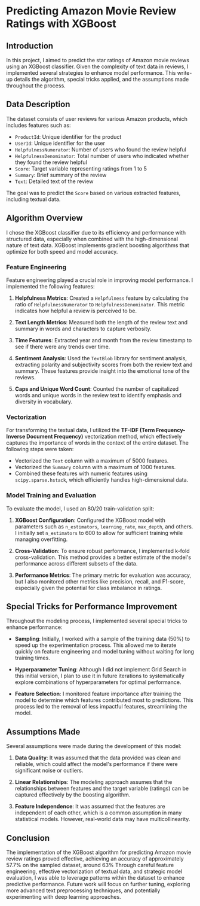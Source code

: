 # Predicting Amazon Movie Review Ratings with XGBoost

## Introduction

In this project, I aimed to predict the star ratings of Amazon movie reviews using an XGBoost classifier. Given the complexity of text data in reviews, I implemented several strategies to enhance model performance. This write-up details the algorithm, special tricks applied, and the assumptions made throughout the process.

## Data Description

The dataset consists of user reviews for various Amazon products, which includes features such as:

- `ProductId`: Unique identifier for the product
- `UserId`: Unique identifier for the user
- `HelpfulnessNumerator`: Number of users who found the review helpful
- `HelpfulnessDenominator`: Total number of users who indicated whether they found the review helpful
- `Score`: Target variable representing ratings from 1 to 5
- `Summary`: Brief summary of the review
- `Text`: Detailed text of the review

The goal was to predict the `Score` based on various extracted features, including textual data.

## Algorithm Overview

I chose the XGBoost classifier due to its efficiency and performance with structured data, especially when combined with the high-dimensional nature of text data. XGBoost implements gradient boosting algorithms that optimize for both speed and model accuracy.

### Feature Engineering

Feature engineering played a crucial role in improving model performance. I implemented the following features:

1. **Helpfulness Metrics**: Created a `Helpfulness` feature by calculating the ratio of `HelpfulnessNumerator` to `HelpfulnessDenominator`. This metric indicates how helpful a review is perceived to be.

2. **Text Length Metrics**: Measured both the length of the review text and summary in words and characters to capture verbosity.

3. **Time Features**: Extracted year and month from the review timestamp to see if there were any trends over time.

4. **Sentiment Analysis**: Used the `TextBlob` library for sentiment analysis, extracting polarity and subjectivity scores from both the review text and summary. These features provide insight into the emotional tone of the reviews.

5. **Caps and Unique Word Count**: Counted the number of capitalized words and unique words in the review text to identify emphasis and diversity in vocabulary.

### Vectorization

For transforming the textual data, I utilized the **TF-IDF (Term Frequency-Inverse Document Frequency)** vectorization method, which effectively captures the importance of words in the context of the entire dataset. The following steps were taken:

- Vectorized the `Text` column with a maximum of 5000 features.
- Vectorized the `Summary` column with a maximum of 1000 features.
- Combined these features with numeric features using `scipy.sparse.hstack`, which efficiently handles high-dimensional data.

### Model Training and Evaluation

To evaluate the model, I used an 80/20 train-validation split:

1. **XGBoost Configuration**: Configured the XGBoost model with parameters such as `n_estimators`, `learning_rate`, `max_depth`, and others. I initially set `n_estimators` to 600 to allow for sufficient training while managing overfitting.

2. **Cross-Validation**: To ensure robust performance, I implemented k-fold cross-validation. This method provides a better estimate of the model's performance across different subsets of the data.

3. **Performance Metrics**: The primary metric for evaluation was accuracy, but I also monitored other metrics like precision, recall, and F1-score, especially given the potential for class imbalance in ratings.

## Special Tricks for Performance Improvement

Throughout the modeling process, I implemented several special tricks to enhance performance:

- **Sampling**: Initially, I worked with a sample of the training data (50%) to speed up the experimentation process. This allowed me to iterate quickly on feature engineering and model tuning without waiting for long training times.

- **Hyperparameter Tuning**: Although I did not implement Grid Search in this initial version, I plan to use it in future iterations to systematically explore combinations of hyperparameters for optimal performance.

- **Feature Selection**: I monitored feature importance after training the model to determine which features contributed most to predictions. This process led to the removal of less impactful features, streamlining the model.

## Assumptions Made

Several assumptions were made during the development of this model:

1. **Data Quality**: It was assumed that the data provided was clean and reliable, which could affect the model's performance if there were significant noise or outliers.

2. **Linear Relationships**: The modeling approach assumes that the relationships between features and the target variable (ratings) can be captured effectively by the boosting algorithm.

3. **Feature Independence**: It was assumed that the features are independent of each other, which is a common assumption in many statistical models. However, real-world data may have multicollinearity.

## Conclusion

The implementation of the XGBoost algorithm for predicting Amazon movie review ratings proved effective, achieving an accuracy of approximately 57.7% on the sampled dataset, around 63% Through careful feature engineering, effective vectorization of textual data, and strategic model evaluation, I was able to leverage patterns within the dataset to enhance predictive performance. Future work will focus on further tuning, exploring more advanced text preprocessing techniques, and potentially experimenting with deep learning approaches.




